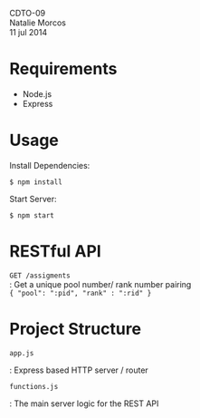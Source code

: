 CDTO-09  
Natalie Morcos  
11 jul 2014

Requirements
============

  + Node.js
  + Express 

Usage
=====

Install Dependencies:

    $ npm install

Start Server:

    $ npm start


RESTful API
===========

`GET /assigments`  
:  Get a unique pool number/ rank number pairing  
`{ "pool": ":pid", "rank" : ":rid" }`


Project Structure
=================

`app.js`

 :    Express based HTTP server / router

`functions.js`

 :    The main server logic for the REST API 


